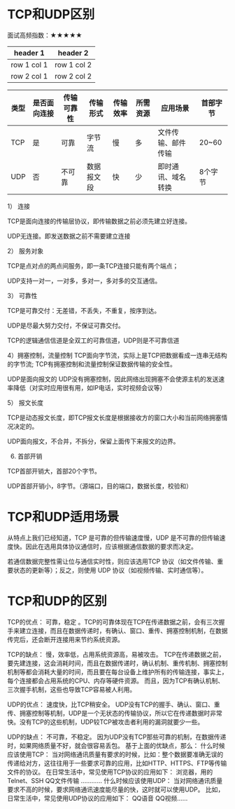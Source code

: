# TCP和UDP区别
面试高频指数：★★★★★


header 1 | header 2
---|---
row 1 col 1 | row 1 col 2
row 2 col 1 | row 2 col 2


类型|	是否面向连接|	传输可靠性|	传输形式|	传输效率|	所需资源	|应用场景	|首部字节
---|---|---|---|---|---|---|---
TCP|	是|	可靠	|字节流|	慢|	多|	文件传输、邮件传输	|20~60
UDP|	否	|不可靠	|数据报文段	|快	|少	|即时通讯、域名转换	|8个字节



1） 连接

TCP是面向连接的传输层协议，即传输数据之前必须先建立好连接。

UDP无连接。即发送数据之前不需要建立连接

2） 服务对象

TCP是点对点的两点间服务，即一条TCP连接只能有两个端点；

UDP支持一对一，一对多，多对一，多对多的交互通信。

3） 可靠性

TCP是可靠交付：无差错，不丢失，不重复，按序到达。

UDP是尽最大努力交付，不保证可靠交付。

TCP的逻辑通信信道是全双工的可靠信道，UDP则是不可靠信道

4）拥塞控制，流量控制
TCP面向字节流，实际上是TCP把数据看成一连串无结构的字节流;
TCP有拥塞控制和流量控制保证数据传输的安全性。

UDP是面向报文的
UDP没有拥塞控制，因此网络出现拥塞不会使源主机的发送速率降低（对实时应用很有用，如IP电话，实时视频会议等）

5） 报文长度

TCP是动态报文长度，即TCP报文长度是根据接收方的窗口大小和当前网络拥塞情况决定的。

UDP面向报文，不合并，不拆分，保留上面传下来报文的边界。

6)   首部开销

TCP首部开销大，首部20个字节。

UDP首部开销小，8字节。（源端口，目的端口，数据长度，校验和）

# TCP和UDP适用场景

从特点上我们已经知道，TCP 是可靠的但传输速度慢，UDP 是不可靠的但传输速度快。因此在选用具体协议通信时，应该根据通信数据的要求而决定。

若通信数据完整性需让位与通信实时性，则应该选用TCP 协议（如文件传输、重要状态的更新等）；反之，则使用 UDP 协议（如视频传输、实时通信等）。

# TCP和UDP的区别

TCP的优点： 可靠，稳定 。TCP的可靠体现在TCP在传递数据之前，会有三次握手来建立连接，而且在数据传递时，有确认、窗口、重传、拥塞控制机制，在数据传完后，还会断开连接用来节约系统资源。

TCP的缺点： 慢，效率低，占用系统资源高，易被攻击。 TCP在传递数据之前，要先建连接，这会消耗时间，而且在数据传递时，确认机制、重传机制、拥塞控制机制等都会消耗大量的时间，而且要在每台设备上维护所有的传输连接，事实上，每个连接都会占用系统的CPU、内存等硬件资源。 而且，因为TCP有确认机制、三次握手机制，这些也导致TCP容易被人利用。

UDP的优点： 速度快，比TCP稍安全。 UDP没有TCP的握手、确认、窗口、重传、拥塞控制等机制，UDP是一个无状态的传输协议，所以它在传递数据时非常快。没有TCP的这些机制，UDP较TCP被攻击者利用的漏洞就要少一些。

UDP的缺点： 不可靠，不稳定。 因为UDP没有TCP那些可靠的机制，在数据传递时，如果网络质量不好，就会很容易丢包。 基于上面的优缺点，那么： 什么时候应该使用TCP： 当对网络通讯质量有要求的时候，比如：整个数据要准确无误的传递给对方，这往往用于一些要求可靠的应用，比如HTTP、HTTPS、FTP等传输文件的协议。 在日常生活中，常见使用TCP协议的应用如下： 浏览器，用的Telnet、SSH QQ文件传输 ………… 什么时候应该使用UDP： 当对网络通讯质量要求不高的时候，要求网络通讯速度能尽量的快，这时就可以使用UDP。 比如，日常生活中，常见使用UDP协议的应用如下： QQ语音 QQ视频……